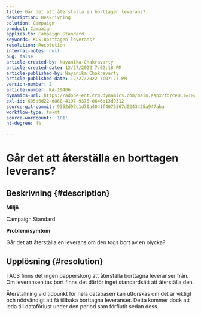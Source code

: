 ```yaml
---
title: Går det att återställa en borttagen leverans?
description: Beskrivning
solution: Campaign
product: Campaign
applies-to: Campaign Standard
keywords: KCS,Borttagen leverans?
resolution: Resolution
internal-notes: null
bug: false
article-created-by: Nayanika Chakravarty
article-created-date: 12/27/2022 7:02:18 PM
article-published-by: Nayanika Chakravarty
article-published-date: 12/27/2022 7:07:27 PM
version-number: 2
article-number: KA-19406
dynamics-url: https://adobe-ent.crm.dynamics.com/main.aspx?forceUCI=1&pagetype=entityrecord&etn=knowledgearticle&id=2a233af7-1886-ed11-81ac-6045bd006079
exl-id: 605d6d22-d860-4197-9376-0646b13d9312
source-git-commit: 9352d97c1d70a4041f4076367d0243425a947aba
workflow-type: tm+mt
source-wordcount: '101'
ht-degree: 4%

---
```


# Går det att återställa en borttagen leverans?

## Beskrivning {#description}


<b>Miljö</b>

Campaign Standard

<b>Problem/symtom</b>

Går det att återställa en leverans om den togs bort av en olycka?


## Upplösning {#resolution}


I ACS finns det ingen papperskorg att återställa borttagna leveranser från. Om leveransen tas bort finns det därför inget standardsätt att återställa den.

Återställning vid tidpunkt för hela databasen kan utforskas om det är viktigt och nödvändigt att få tillbaka borttagna leveranser. Detta kommer dock att leda till dataförlust under den period som förflutit sedan dess.
